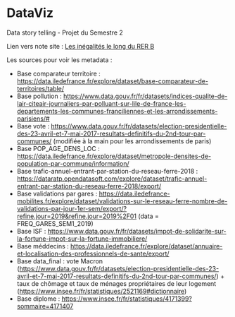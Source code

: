 # DataViz
Data story telling - Projet du Semestre 2  

Lien vers note site : [Les inégalités le long du RER B](https://graffpa.github.io/RERB.github.io/)  


Les sources pour voir les metadata : 
- Base comparateur territoire : https://data.iledefrance.fr/explore/dataset/base-comparateur-de-territoires/table/
- Base pollution :  https://www.data.gouv.fr/fr/datasets/indices-qualite-de-lair-citeair-journaliers-par-polluant-sur-lile-de-france-les-departements-les-communes-franciliennes-et-les-arrondissements-parisiens/#
- Base vote : https://www.data.gouv.fr/fr/datasets/election-presidentielle-des-23-avril-et-7-mai-2017-resultats-definitifs-du-2nd-tour-par-communes/  (modifiée à la main pour les arrondissements de paris)
- Base POP_AGE_DENS_LOC : https://data.iledefrance.fr/explore/dataset/metropole-densites-de-population-par-commune/information/ 
- Base trafic-annuel-entrant-par-station-du-reseau-ferre-2018 : https://dataratp.opendatasoft.com/explore/dataset/trafic-annuel-entrant-par-station-du-reseau-ferre-2018/export/ 
- Base validations par gares : https://data.iledefrance-mobilites.fr/explore/dataset/validations-sur-le-reseau-ferre-nombre-de-validations-par-jour-1er-sem/export/?refine.jour=2019&refine.jour=2019%2F01 (data = FREQ_GARES_SEM1_2019)
- Base ISF : 
https://www.data.gouv.fr/fr/datasets/impot-de-solidarite-sur-la-fortune-impot-sur-la-fortune-immobiliere/
- Base méddecins : 
https://data.iledefrance.fr/explore/dataset/annuaire-et-localisation-des-professionnels-de-sante/export/
- Base data_final  : vote Macron (https://www.data.gouv.fr/fr/datasets/election-presidentielle-des-23-avril-et-7-mai-2017-resultats-definitifs-du-2nd-tour-par-communes/) + taux de chômage et taux de ménages propriétaires de leur logement (https://www.insee.fr/fr/statistiques/2521169#dictionnaire)
- Base diplome : https://www.insee.fr/fr/statistiques/4171399?sommaire=4171407 
